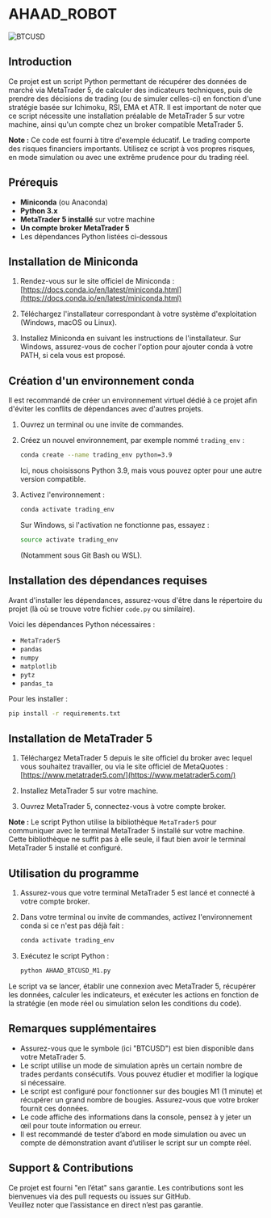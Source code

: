# AHAAD_ROBOT 
![BTCUSD](BTCUSD.ico)

## Introduction

Ce projet est un script Python permettant de récupérer des données de marché via MetaTrader 5, de calculer des indicateurs techniques, puis de prendre des décisions de trading (ou de simuler celles-ci) en fonction d'une stratégie basée sur Ichimoku, RSI, EMA et ATR. Il est important de noter que ce script nécessite une installation préalable de MetaTrader 5 sur votre machine, ainsi qu'un compte chez un broker compatible MetaTrader 5.

**Note :** Ce code est fourni à titre d'exemple éducatif. Le trading comporte des risques financiers importants. Utilisez ce script à vos propres risques, en mode simulation ou avec une extrême prudence pour du trading réel.

## Prérequis

- **Miniconda** (ou Anaconda)
- **Python 3.x**
- **MetaTrader 5 installé** sur votre machine
- **Un compte broker MetaTrader 5**
- Les dépendances Python listées ci-dessous

## Installation de Miniconda

1. Rendez-vous sur le site officiel de Miniconda :  
   [https://docs.conda.io/en/latest/miniconda.html](https://docs.conda.io/en/latest/miniconda.html)

2. Téléchargez l'installateur correspondant à votre système d'exploitation (Windows, macOS ou Linux).

3. Installez Miniconda en suivant les instructions de l'installateur. Sur Windows, assurez-vous de cocher l'option pour ajouter conda à votre PATH, si cela vous est proposé.

## Création d'un environnement conda

Il est recommandé de créer un environnement virtuel dédié à ce projet afin d'éviter les conflits de dépendances avec d'autres projets.

1. Ouvrez un terminal ou une invite de commandes.
2. Créez un nouvel environnement, par exemple nommé `trading_env` :

   ```bash
   conda create --name trading_env python=3.9
   ```

   Ici, nous choisissons Python 3.9, mais vous pouvez opter pour une autre version compatible.

3. Activez l'environnement :

   ```bash
   conda activate trading_env
   ```

   Sur Windows, si l'activation ne fonctionne pas, essayez :
   
   ```bash
   source activate trading_env
   ```
   
   (Notamment sous Git Bash ou WSL).

## Installation des dépendances requises

Avant d'installer les dépendances, assurez-vous d'être dans le répertoire du projet (là où se trouve votre fichier `code.py` ou similaire).

Voici les dépendances Python nécessaires :

- `MetaTrader5`
- `pandas`
- `numpy`
- `matplotlib`
- `pytz`
- `pandas_ta`

Pour les installer :

```bash
pip install -r requirements.txt
```

## Installation de MetaTrader 5

1. Téléchargez MetaTrader 5 depuis le site officiel du broker avec lequel vous souhaitez travailler, ou via le site officiel de MetaQuotes :
   [https://www.metatrader5.com/](https://www.metatrader5.com/)

2. Installez MetaTrader 5 sur votre machine.

3. Ouvrez MetaTrader 5, connectez-vous à votre compte broker.

**Note :** Le script Python utilise la bibliothèque `MetaTrader5` pour communiquer avec le terminal MetaTrader 5 installé sur votre machine. Cette bibliothèque ne suffit pas à elle seule, il faut bien avoir le terminal MetaTrader 5 installé et configuré.

## Utilisation du programme

1. Assurez-vous que votre terminal MetaTrader 5 est lancé et connecté à votre compte broker.

2. Dans votre terminal ou invite de commandes, activez l'environnement conda si ce n'est pas déjà fait :

   ```bash
   conda activate trading_env
   ```

3. Exécutez le script Python :

   ```bash
   python AHAAD_BTCUSD_M1.py
   ```

Le script va se lancer, établir une connexion avec MetaTrader 5, récupérer les données, calculer les indicateurs, et exécuter les actions en fonction de la stratégie (en mode réel ou simulation selon les conditions du code).

## Remarques supplémentaires

- Assurez-vous que le symbole (ici "BTCUSD") est bien disponible dans votre MetaTrader 5.
- Le script utilise un mode de simulation après un certain nombre de trades perdants consécutifs. Vous pouvez étudier et modifier la logique si nécessaire.
- Le script est configuré pour fonctionner sur des bougies M1 (1 minute) et récupérer un grand nombre de bougies. Assurez-vous que votre broker fournit ces données.
- Le code affiche des informations dans la console, pensez à y jeter un œil pour toute information ou erreur.
- Il est recommandé de tester d’abord en mode simulation ou avec un compte de démonstration avant d’utiliser le script sur un compte réel.

## Support & Contributions

Ce projet est fourni "en l’état" sans garantie. Les contributions sont les bienvenues via des pull requests ou issues sur GitHub.  
Veuillez noter que l’assistance en direct n’est pas garantie.
